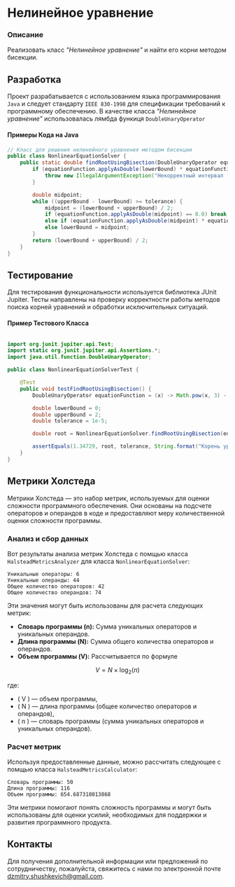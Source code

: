 # Нелинейное уравнение

### Описание

Реализовать класс _"Нелинейное уравнение"_ и найти его корни методом бисекции.

## Разработка

Проект разрабатывается с использованием языка программирования `Java` и следует стандарту `IEEE 830-1998` для спецификации требований к программному обеспечению.
В качестве класса _"Нелинейное уравнение"_ использовалась лямбда функиця `DoubleUnaryOperator`

#### Примеры Кода на Java

```java
// Класс для решения нелинейного уравнения методом бисекции
public class NonlinearEquationSolver {
    public static double findRootUsingBisection(DoubleUnaryOperator equationFunction, double lowerBound, double upperBound, double tolerance) {
        if (equationFunction.applyAsDouble(lowerBound) * equationFunction.applyAsDouble(upperBound) >= 0) {
            throw new IllegalArgumentException("Некорректный интервал [lowerBound;upperBound].");
        }

        double midpoint;
        while ((upperBound - lowerBound) >= tolerance) {
            midpoint = (lowerBound + upperBound) / 2;
            if (equationFunction.applyAsDouble(midpoint) == 0.0) break;
            else if (equationFunction.applyAsDouble(midpoint) * equationFunction.applyAsDouble(lowerBound) < 0) upperBound = midpoint;
            else lowerBound = midpoint;
        }
        return (lowerBound + upperBound) / 2;
    }
}
```

## Тестирование
Для тестирования функциональности используется библиотека JUnit Jupiter. Тесты направлены на проверку корректности работы методов поиска корней уравнений и обработки исключительных ситуаций.

#### Пример Тестового Класса
```java

import org.junit.jupiter.api.Test;
import static org.junit.jupiter.api.Assertions.*;
import java.util.function.DoubleUnaryOperator;

public class NonlinearEquationSolverTest {

    @Test
    public void testFindRootUsingBisection() {
        DoubleUnaryOperator equationFunction = (x) -> Math.pow(x, 3) - 3 * Math.pow(x, 2) + 3;

        double lowerBound = 0;
        double upperBound = 2;
        double tolerance = 1e-5;

        double root = NonlinearEquationSolver.findRootUsingBisection(equationFunction, lowerBound, upperBound, tolerance);

        assertEquals(1.34729, root, tolerance, String.format("Корень уравнения должен быть близок к %s", root));
    }
}
```

## Метрики Холстеда

Метрики Холстеда — это набор метрик, используемых для оценки сложности программного обеспечения. Они основаны на подсчете операторов и операндов в коде и предоставляют меру количественной оценки сложности программы.

### Анализ и сбор данных

Вот результаты анализа метрик Холстеда с помщью класса `HalsteadMetricsAnalyzer` для класса `NonlinearEquationSolver`:

```text
Уникальные операторы: 6
Уникальные операнды: 44
Общее количество операторов: 42
Общее количество операндов: 74
```

Эти значения могут быть использованы для расчета следующих метрик:

- **Словарь программы (n):** Сумма уникальных операторов и уникальных операндов.
- **Длина программы (N):** Сумма общего количества операторов и операндов.
- **Объем программы (V):** Рассчитывается по формуле

$$ V = N \times \log_2(n) $$

где:
- \( V \) — объем программы,
- \( N \) — длина программы (общее количество операторов и операндов),
- \( n \) — словарь программы (сумма уникальных операторов и уникальных операндов).

### Расчет метрик

Используя предоставленные данные, можно рассчитать следующее с помщью класса `HalsteadMetricsCalculator`:

```text
Словарь программы: 50
Длина программы: 116
Объем программы: 654.687318013868
```

Эти метрики помогают понять сложность программы и могут быть использованы для оценки усилий, необходимых для поддержки и развития программного продукта.

## Контакты
Для получения дополнительной информации или предложений по сотрудничеству, пожалуйста, свяжитесь с нами по электронной почте [dzmitry.shushkevich@gmail.com](mailto:dzmitry.shushkevich@gmail.com).
